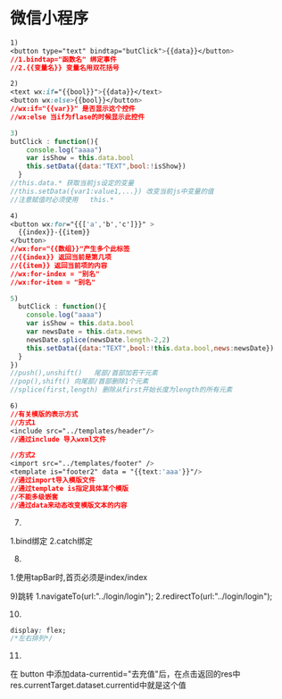 # 微信小程序

```css
1)
<button type="text" bindtap="butClick">{{data}}</button>
//1.bindtap="函数名" 绑定事件
//2.{{变量名}} 变量名用双花括号
```

```css
2)
<text wx:if="{{bool}}">{{data}}</text>
<button wx:else>{{bool}}</button>
//wx:if="{{var}}" 是否显示这个控件
//wx:else 当if为flase的时候显示此控件
```

```js
3)
butClick : function(){
    console.log("aaaa")
    var isShow = this.data.bool
    this.setData({data:"TEXT",bool:!isShow})
  }
//this.data.* 获取当前js设定的变量
//this.setData({var1:value1,...}) 改变当前js中变量的值
//注意赋值时必须使用   this.*
```

```css
4)
<button wx:for="{{['a','b','c']}}" >
  {{index}}-{{item}}
</button>
//wx:for="{{数组}}"产生多个此标签
//{{index}} 返回当前是第几项
//{{item}} 返回当前项的内容
//wx:for-index = "别名"
//wx:for-item = "别名"
```

```js
5)
  butClick : function(){
    console.log("aaaa")
    var isShow = this.data.bool
    var newsDate = this.data.news
    newsDate.splice(newsDate.length-2,2)
    this.setData({data:"TEXT",bool:!this.data.bool,news:newsDate})
  }
})
//push(),unshift()   尾部/首部加若干元素
//pop(),shift() 向尾部/首部删除1个元素
//splice(first,length) 删除从first开始长度为length的所有元素
```

```css
6)
//有关模版的表示方式
//方式1
<include src="../templates/header"/>
//通过include 导入wxml文件

//方式2
<import src="../templates/footer" />
<template is="footer2" data = "{{text:'aaa'}}"/>
//通过import导入模版文件
//通过template is指定具体某个模版
//不能多级嵌套
//通过data来动态改变模版文本的内容
```

7)
1.bind绑定
2.catch绑定

8)
1.使用tapBar时,首页必须是index/index

9)跳转
1.navigateTo(url:"../login/login");
2.redirectTo(url:"../login/login");

10)

```css
display: flex;
/*左右排列*/
```

11)
在 button 中添加data-currentid="去充值"后，在点击返回的res中res.currentTarget.dataset.currentid中就是这个值